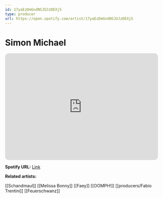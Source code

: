 ```yaml
---
id: 17yaEzDmGndNSJUJzDEXjS
type: producer
url: https://open.spotify.com/artist/17yaEzDmGndNSJUJzDEXjS
---
```

# Simon Michael

<iframe style="border-radius:12px" src="https://open.spotify.com/embed/artist/17yaEzDmGndNSJUJzDEXjS" width="100%" height="352" frameBorder="0" allowfullscreen="" allow="autoplay; clipboard-write; encrypted-media; fullscreen; picture-in-picture" loading="lazy"></iframe>

**Spotify URL:** [Link](https://open.spotify.com/artist/17yaEzDmGndNSJUJzDEXjS)

**Related artists:**

[[Schandmaul]]
[[Melissa Bonny]]
[[Faey]]
[[OOMPH!]]
[[producers/Fabio Trentini]]
[[Feuerschwanz]]
